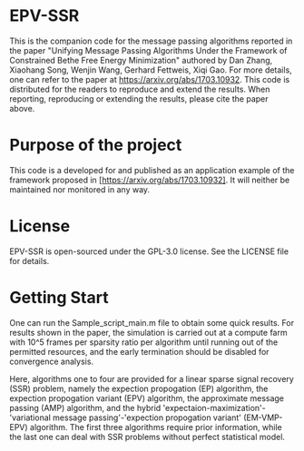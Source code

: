 # EPV-SSR
This is the companion code for the message passing algorithms reported in the paper "Unifying Message Passing Algorithms Under the Framework of Constrained Bethe Free Energy Minimization" authored by Dan Zhang, Xiaohang Song, Wenjin Wang, Gerhard Fettweis, Xiqi Gao. For more details, one can refer to the paper at https://arxiv.org/abs/1703.10932. This code is distributed for the readers to reproduce and extend the results. When reporting, reproducing or extending the results, please cite the paper above.

# Purpose of the project
This code is a developed for and published as an application example of the framework proposed in [https://arxiv.org/abs/1703.10932]. It will neither be maintained nor monitored in any way.

# License
EPV-SSR is open-sourced under the GPL-3.0 license. See the LICENSE file for details.

# Getting Start
One can run the Sample_script_main.m file to obtain some quick results. For results shown in the paper, the simulation is carried out at a compute farm with 10^5 frames per sparsity ratio per algorithm until running out of the permitted resources, and the early termination should be disabled for convergence analysis. 

Here, algorithms one to four are provided for a linear sparse signal recovery (SSR) problem, namely the expection propogation (EP) algorithm, the expection propogation variant (EPV)  algorithm, the approximate message passing (AMP) algorithm, and the hybrid 'expectaion-maximization'-'variational message passing'-'expection propogation variant' (EM-VMP-EPV)  algorithm. The first three algorithms require prior information, while the last one can deal with SSR problems without perfect statistical model.
